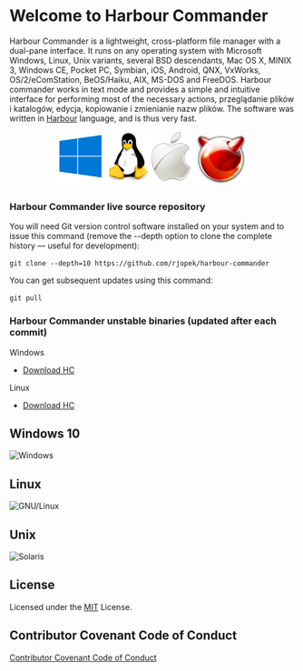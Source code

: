 # Welcome to Harbour Commander

Harbour Commander is a lightweight, cross-platform file manager with a dual-pane interface. It runs on any operating system with Microsoft Windows, Linux, Unix variants, several BSD descendants, Mac OS X, MINIX 3, Windows CE, Pocket PC, Symbian, iOS, Android, QNX, VxWorks, OS/2/eComStation, BeOS/Haiku, AIX, MS-DOS and FreeDOS. Harbour commander works in text mode and provides a simple and intuitive interface for performing most of the necessary actions, przeglądanie plików i katalogów, edycja, kopiowanie i zmienianie nazw plików. The software was written in
[Harbour](https://github.com/harbour/core) language, and is thus very fast.

<p align="center"><a href="https://harbour.github.io/"><img src="docs/img/os.png"/></a></p>

### Harbour Commander live source repository

You will need Git version control software installed on your system and to issue this command (remove the --depth option to clone the complete history — useful for development):

    git clone --depth=10 https://github.com/rjopek/harbour-commander

You can get subsequent updates using this command:

    git pull


### Harbour Commander unstable binaries (updated after each commit)

Windows
- [ Download HC ](https://github.com/rjopek/harbour-commander/releases/download/demo/hc.zip)

Linux
- [ Download HC ](https://github.com/rjopek/harbour-commander/releases/download/demo/hc.tar.gz)

## Windows 10
![Windows](http://harbour.pl/img/hc_windows.png "Windows 10 desktop")

## Linux
![GNU/Linux](http://harbour.pl/img/hc_linux.png "With family Linux Ubuntu desktop, based on GNOME")

## Unix
![Solaris](http://harbour.pl/img/hc_solaris.png "Solaris desktop GNOME")

## License
Licensed under the [MIT](.github/LICENSE) License.

## Contributor Covenant Code of Conduct
[Contributor Covenant Code of Conduct](.github/CODE_OF_CONDUCT.md)
